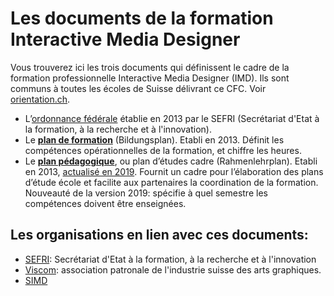 # Les documents de la formation Interactive Media Designer

Vous trouverez ici les trois documents qui définissent le cadre de la formation professionnelle Interactive Media Designer (IMD). Ils sont communs à toutes les écoles de Suisse délivrant ce CFC. Voir [orientation.ch](https://www.orientation.ch/dyn/show/1900?id=45).

- L’[ordonnance fédérale](Ordonnance-SEFRI-IMD.pdf) établie en 2013 par le SEFRI (Secrétariat d'Etat à la formation, à la recherche et à l'innovation).
- Le **[plan de formation](Plan_de_Formation_IMD_2013.pdf)** (Bildungsplan). Etabli en 2013. Définit les compétences opérationnelles de la formation, et chiffre les heures.
- Le **[plan pédagogique](Plan_Pedagogique_IMD_2014.pdf)**, ou plan d’études cadre (Rahmenlehrplan). Etabli en 2013, [actualisé en 2019](Plan_Pedagogique_IMD_2019.pdf). Fournit un cadre pour l’élaboration des plans d’étude école et facilite aux partenaires la coordination de la formation. Nouveauté de la version 2019: spécifie à quel semestre les compétences doivent être enseignées.

## Les organisations en lien avec ces documents:

- [SEFRI](https://www.sbfi.admin.ch/sbfi/fr/home.html): Secrétariat d'Etat à la formation, à la recherche et à l'innovation
- [Viscom](https://www.viscom.ch): association patronale de l'industrie suisse des arts graphiques. 
- [SIMD](http://www.simd.ch/)
